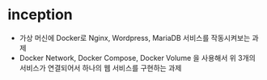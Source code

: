 # inception

- 가상 머신에 Docker로 Nginx, Wordpress, MariaDB 서비스를 작동시켜보는 과제
- Docker Network, Docker Compose, Docker Volume 을 사용해서 위 3개의 서비스가 연결되어서 하나의 웹 서비스를 구현하는 과제
